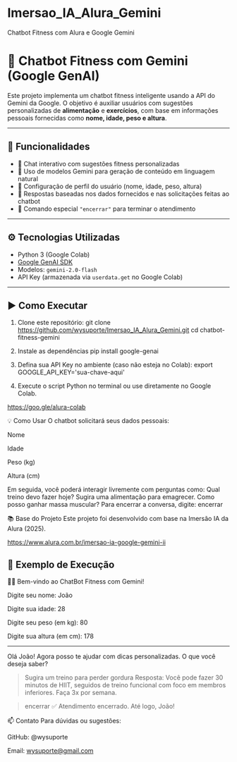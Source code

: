 # Imersao_IA_Alura_Gemini
Chatbot Fitness com Alura e Google Gemini

# 🤖 Chatbot Fitness com Gemini (Google GenAI)

Este projeto implementa um chatbot fitness inteligente usando a API do Gemini da Google. O objetivo é auxiliar usuários com sugestões personalizadas de **alimentação** e **exercícios**, com base em informações pessoais fornecidas como **nome, idade, peso e altura**.

---

## 📌 Funcionalidades

- 🔹 Chat interativo com sugestões fitness personalizadas
- 🔹 Uso de modelos Gemini para geração de conteúdo em linguagem natural
- 🔹 Configuração de perfil do usuário (nome, idade, peso, altura)
- 🔹 Respostas baseadas nos dados fornecidos e nas solicitações feitas ao chatbot
- 🔹 Comando especial `"encerrar"` para terminar o atendimento

---

## ⚙️ Tecnologias Utilizadas

- Python 3 (Google Colab)
- [Google GenAI SDK](https://ai.google.dev/)
- Modelos: `gemini-2.0-flash`
- API Key (armazenada via `userdata.get` no Google Colab)

---

## ▶️ Como Executar

1. Clone este repositório:
git clone https://github.com/wysuporte/Imersao_IA_Alura_Gemini.git
cd chatbot-fitness-gemini

3. Instale as dependências
pip install google-genai

4. Defina sua API Key no ambiente (caso não esteja no Colab):
export GOOGLE_API_KEY='sua-chave-aqui'

5. Execute o script Python no terminal ou use diretamente no Google Colab.
   
https://goo.gle/alura-colab

💡 Como Usar
O chatbot solicitará seus dados pessoais:

Nome

Idade

Peso (kg)

Altura (cm)

Em seguida, você poderá interagir livremente com perguntas como:
Qual treino devo fazer hoje?
Sugira uma alimentação para emagrecer.
Como posso ganhar massa muscular?
Para encerrar a conversa, digite:
encerrar

📚 Base do Projeto
Este projeto foi desenvolvido com base na Imersão IA da Alura (2025).

https://www.alura.com.br/imersao-ia-google-gemini-ii

📸 Exemplo de Execução
--
🏋️‍♀️ Bem-vindo ao ChatBot Fitness com Gemini!

Digite seu nome: João

Digite sua idade: 28

Digite seu peso (em kg): 80

Digite sua altura (em cm): 178

---

Olá João! Agora posso te ajudar com dicas personalizadas. O que você deseja saber?

> Sugira um treino para perder gordura
Resposta: Você pode fazer 30 minutos de HIIT, seguidos de treino funcional com foco em membros inferiores. Faça 3x por semana.

> encerrar
✅ Atendimento encerrado. Até logo, João!


📫 Contato
Para dúvidas ou sugestões:

GitHub: @wysuporte

Email: wysuporte@gmail.com


